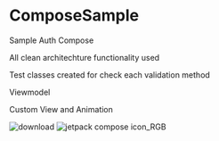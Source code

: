 # ComposeSample
Sample Auth Compose

All clean architechture functionality used

Test classes created for check each validation method

Viewmodel

Custom View and Animation

![download](https://user-images.githubusercontent.com/29164777/222916564-8e84aab9-70c4-4fa0-8dbd-abad0876d96a.svg) ![jetpack compose icon_RGB](https://user-images.githubusercontent.com/29164777/222916465-3966c6f2-2858-469d-981a-e484d478ed65.png)
